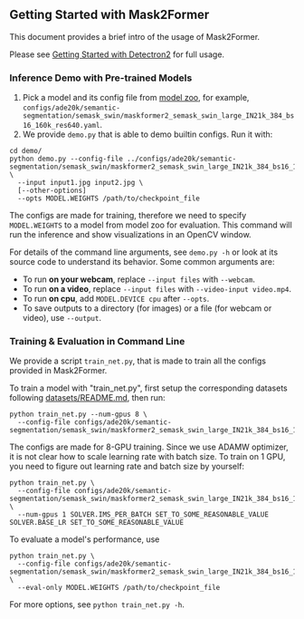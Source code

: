 ## Getting Started with Mask2Former

This document provides a brief intro of the usage of Mask2Former.

Please see [Getting Started with Detectron2](https://github.com/facebookresearch/detectron2/blob/master/GETTING_STARTED.md) for full usage.


### Inference Demo with Pre-trained Models

1. Pick a model and its config file from
  [model zoo](MODEL_ZOO.md),
  for example, `configs/ade20k/semantic-segmentation/semask_swin/maskformer2_semask_swin_large_IN21k_384_bs16_160k_res640.yaml`.
2. We provide `demo.py` that is able to demo builtin configs. Run it with:
```
cd demo/
python demo.py --config-file ../configs/ade20k/semantic-segmentation/semask_swin/maskformer2_semask_swin_large_IN21k_384_bs16_160k_res640.yaml \
  --input input1.jpg input2.jpg \
  [--other-options]
  --opts MODEL.WEIGHTS /path/to/checkpoint_file
```
The configs are made for training, therefore we need to specify `MODEL.WEIGHTS` to a model from model zoo for evaluation.
This command will run the inference and show visualizations in an OpenCV window.

For details of the command line arguments, see `demo.py -h` or look at its source code
to understand its behavior. Some common arguments are:
* To run __on your webcam__, replace `--input files` with `--webcam`.
* To run __on a video__, replace `--input files` with `--video-input video.mp4`.
* To run __on cpu__, add `MODEL.DEVICE cpu` after `--opts`.
* To save outputs to a directory (for images) or a file (for webcam or video), use `--output`.


### Training & Evaluation in Command Line

We provide a script `train_net.py`, that is made to train all the configs provided in Mask2Former.

To train a model with "train_net.py", first
setup the corresponding datasets following
[datasets/README.md](./datasets/README.md),
then run:
```
python train_net.py --num-gpus 8 \
  --config-file configs/ade20k/semantic-segmentation/semask_swin/maskformer2_semask_swin_large_IN21k_384_bs16_160k_res640.yaml
```

The configs are made for 8-GPU training.
Since we use ADAMW optimizer, it is not clear how to scale learning rate with batch size.
To train on 1 GPU, you need to figure out learning rate and batch size by yourself:
```
python train_net.py \
  --config-file configs/ade20k/semantic-segmentation/semask_swin/maskformer2_semask_swin_large_IN21k_384_bs16_160k_res640.yaml \
  --num-gpus 1 SOLVER.IMS_PER_BATCH SET_TO_SOME_REASONABLE_VALUE SOLVER.BASE_LR SET_TO_SOME_REASONABLE_VALUE
```

To evaluate a model's performance, use
```
python train_net.py \
  --config-file configs/ade20k/semantic-segmentation/semask_swin/maskformer2_semask_swin_large_IN21k_384_bs16_160k_res640.yaml \
  --eval-only MODEL.WEIGHTS /path/to/checkpoint_file
```
For more options, see `python train_net.py -h`.

